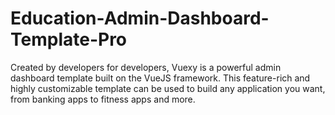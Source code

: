# Education-Admin-Dashboard-Template-Pro
Created by developers for developers, Vuexy is a powerful admin dashboard template built on the  VueJS  framework. This feature-rich and highly customizable template can be used to build any application you want, from banking apps to fitness apps and more.
